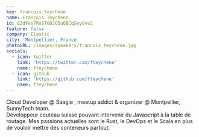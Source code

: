 ```yaml
---
key: francois_teychene
name: François Teychene
id: EZdFes7RoSTGQJO5uOBCqSeyGvv2
feature: false
company: Elastic
city: 'Montpellier, France'
photoURL: /images/speakers/francois_teychene.jpg
socials:
  - icon: twitter
    link: 'https://twitter.com/fteychene'
    name: fteychene
  - icon: github
    link: 'https://github.com/fteychene'
    name: fteychene
---
```

Cloud Developer @ Saagie , meetup addict & organizer @ Montpellier,  SunnyTech team.  
Développeur couteau suisse pouvant intervenir du Javascript à la table de routage. Mes passions actuelles sont le Rust, le DevOps et le Scala en plus de vouloir mettre des conteneurs partout.
